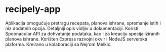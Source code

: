 # recipely-app
Aplikacija omogućuje pretragu recepata, planova ishrane, spremanje istih i niz dodatnih opcija. Detaljniji opis vidljiv u dokumentaciji. Koristi Spoonacular API za dohvatanje podataka, kao i za kreaciju specijaliziranih
planova ishrane. Korišten Express razvojni okvir i NodeJS serverska plaforma. 
Kreirano u kolaboraciji sa Nejrom Melkic.
